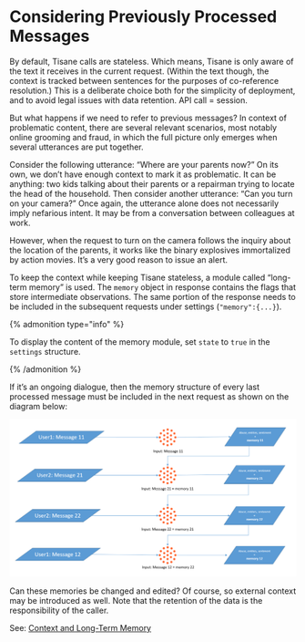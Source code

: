 # Considering Previously Processed Messages

By default, Tisane calls are stateless. Which means, Tisane is only aware of the text it receives in the current request. (Within the text though, the context is tracked between sentences for the purposes of co-reference resolution.) This is a deliberate choice both for the simplicity of deployment, and to avoid legal issues with data retention. API call = session.

But what happens if we need to refer to previous messages? In context of problematic content, there are several relevant scenarios, most notably online grooming and fraud, in which the full picture only emerges when several utterances are put together.

Consider the following utterance: “Where are your parents now?” On its own, we don’t have enough context to mark it as problematic. It can be anything: two kids talking about their parents or a repairman trying to locate the head of the household. Then consider another utterance: “Can you turn on your camera?” Once again, the utterance alone does not necessarily imply nefarious intent. It may be from a conversation between colleagues at work.

However, when the request to turn on the camera follows the inquiry about the location of the parents, it works like the binary explosives immortalized by action movies. It’s a very good reason to issue an alert.

To keep the context while keeping Tisane stateless, a module called “long-term memory” is used. The `memory` object in response contains the flags that store intermediate observations. The same portion of the response needs to be included in the subsequent requests under settings (`"memory":{...}`).

{% admonition type="info" %}

To display the content of the memory module, set `state` to `true` in the `settings` structure.

{% /admonition %}

If it’s an ongoing dialogue, then the memory structure of every last processed message must be included in the next request as shown on the diagram below:

![tisaneMemoryUse.png](/images/tisaneMemoryUse.png)

Can these memories be changed and edited? Of course, so external context may be introduced as well. Note that the retention of the data is the responsibility of the caller.

See: [Context and Long-Term Memory](/apis/@l10n/ru/tisane-api-configuration.md#context-and-long-term-memory)